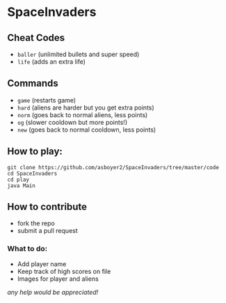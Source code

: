 # SpaceInvaders

## Cheat Codes
- `baller` (unlimited bullets and super speed)
- `life` (adds an extra life)

## Commands
- `game` (restarts game)
- `hard` (aliens are harder but you get extra points)
- `norm` (goes back to normal aliens, less points) 
- `og` (slower cooldown but more points!)
- `new` (goes back to normal cooldown, less points)

## How to play:
`git clone https://github.com/asboyer2/SpaceInvaders/tree/master/code`\
`cd SpaceInvaders`\
`cd play`\
`java Main`

## How to contribute
- fork the repo
- submit a pull request

### What to do:
- Add player name
- Keep track of high scores on file
- Images for player and aliens

*any help would be appreciated!*
